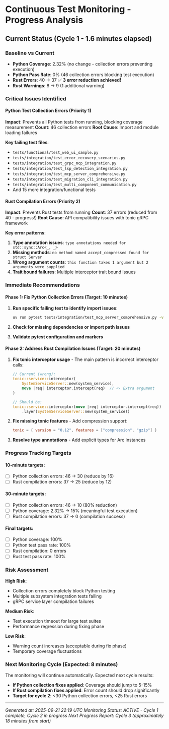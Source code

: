 # Continuous Test Monitoring - Progress Analysis

## Current Status (Cycle 1 - 1.6 minutes elapsed)

### Baseline vs Current
- **Python Coverage**: 2.32% (no change - collection errors preventing execution)
- **Python Pass Rate**: 0% (46 collection errors blocking test execution)
- **Rust Errors**: 40 → 37 ✅ **3 error reduction achieved!**
- **Rust Warnings**: 8 → 9 (1 additional warning)

### Critical Issues Identified

#### Python Test Collection Errors (Priority 1)
**Impact**: Prevents all Python tests from running, blocking coverage measurement
**Count**: 46 collection errors
**Root Cause**: Import and module loading failures

**Key failing test files**:
- `tests/functional/test_web_ui_sample.py`
- `tests/integration/test_error_recovery_scenarios.py`
- `tests/integration/test_grpc_mcp_integration.py`
- `tests/integration/test_lsp_detection_integration.py`
- `tests/integration/test_mcp_server_comprehensive.py`
- `tests/integration/test_migration_cli_integration.py`
- `tests/integration/test_multi_component_communication.py`
- And 15 more integration/functional tests

#### Rust Compilation Errors (Priority 2)
**Impact**: Prevents Rust tests from running
**Count**: 37 errors (reduced from 40 - progress!)
**Root Cause**: API compatibility issues with tonic gRPC framework

**Key error patterns**:
1. **Type annotation issues**: `type annotations needed for std::sync::Arc<_, _>`
2. **Missing methods**: `no method named accept_compressed found for struct Server`
3. **Wrong argument counts**: `this function takes 1 argument but 2 arguments were supplied`
4. **Trait bound failures**: Multiple interceptor trait bound issues

### Immediate Recommendations

#### Phase 1: Fix Python Collection Errors (Target: 10 minutes)
1. **Run specific failing test to identify import issues**:
   ```bash
   uv run pytest tests/integration/test_mcp_server_comprehensive.py -v
   ```

2. **Check for missing dependencies or import path issues**

3. **Validate pytest configuration and markers**

#### Phase 2: Address Rust Compilation Issues (Target: 20 minutes)
1. **Fix tonic interceptor usage** - The main pattern is incorrect interceptor calls:
   ```rust
   // Current (wrong):
   tonic::service::interceptor(
       SystemServiceServer::new(system_service),
       move |req| interceptor.intercept(req)  // <- Extra argument
   )

   // Should be:
   tonic::service::interceptor(move |req| interceptor.intercept(req))
       .layer(SystemServiceServer::new(system_service))
   ```

2. **Fix missing tonic features** - Add compression support:
   ```toml
   tonic = { version = "0.12", features = ["compression", "gzip"] }
   ```

3. **Resolve type annotations** - Add explicit types for Arc instances

### Progress Tracking Targets

#### 10-minute targets:
- [ ] Python collection errors: 46 → 30 (reduce by 16)
- [ ] Rust compilation errors: 37 → 25 (reduce by 12)

#### 30-minute targets:
- [ ] Python collection errors: 46 → 10 (80% reduction)
- [ ] Python coverage: 2.32% → 15% (meaningful test execution)
- [ ] Rust compilation errors: 37 → 0 (compilation success)

#### Final targets:
- [ ] Python coverage: 100%
- [ ] Python test pass rate: 100%
- [ ] Rust compilation: 0 errors
- [ ] Rust test pass rate: 100%

### Risk Assessment

**High Risk**:
- Collection errors completely block Python testing
- Multiple subsystem integration tests failing
- gRPC service layer compilation failures

**Medium Risk**:
- Test execution timeout for large test suites
- Performance regression during fixing phase

**Low Risk**:
- Warning count increases (acceptable during fix phase)
- Temporary coverage fluctuations

### Next Monitoring Cycle (Expected: 8 minutes)

The monitoring will continue automatically. Expected next cycle results:
- **If Python collection fixes applied**: Coverage should jump to 5-15%
- **If Rust compilation fixes applied**: Error count should drop significantly
- **Target for cycle 2**: <30 Python collection errors, <25 Rust errors

---

*Generated at: 2025-09-21 22:19 UTC*
*Monitoring Status: ACTIVE - Cycle 1 complete, Cycle 2 in progress*
*Next Progress Report: Cycle 3 (approximately 18 minutes from start)*